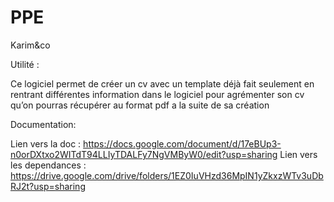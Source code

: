 # PPE
Karim&amp;co

Utilité :

Ce logiciel permet de créer un cv avec un template déjà fait seulement en rentrant différentes information dans le logiciel pour agrémenter son cv qu’on pourras récupérer au format pdf a la suite de sa création 

Documentation:

Lien vers la doc : https://docs.google.com/document/d/17eBUp3-n0orDXtxo2WITdT94LLIyTDALFy7NgVMByW0/edit?usp=sharing
Lien vers les dependances : https://drive.google.com/drive/folders/1EZ0IuVHzd36MpIN1yZkxzWTv3uDbRJ2t?usp=sharing
